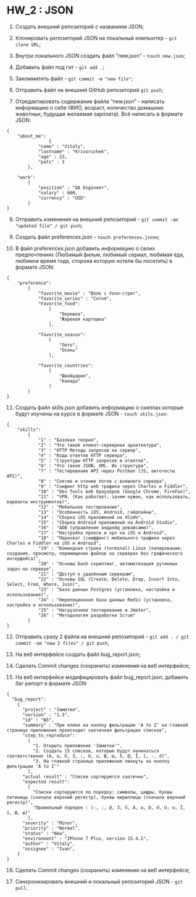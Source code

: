 # HW_2 : JSON

1. Создать внешний репозиторий c названием JSON;

2. Клонировать репозиторий JSON на локальный компьютер - `git clone URL`;
 
3. Внутри локального JSON создать файл “new.json” - `touch new.json`;
 
4. Добавить файл под гит - `git add .`; 
 
5. Закоммитить файл - `git commit -m "new file"`;
 
6. Отправить файл на внешний GitHub репозиторий `git push`;
 
7. Отредактировать содержание файла “new.json” - написать информацию о себе (ФИО, возраст, 
    количество домашних животных, будущая желаемая зарплата). Всё написать в формате JSON:

```
{
    "about_me":
                {
		    "name" : "Vitaly",
		    "lastname" : "Krivoruchek",
		    "age" : 23,
		    "pats" : 3
		},

	"work":
		{
		    "position" : "QA Engineer",
		    "salary" : 600,
		    "currency" : "USD"
		}		
}	
```

8. Отправить изменения на внешний репозиторий - `git commit -am "updated file" / git push`;
 
9. Создать файл preferences.json - `touch preferences.jsone`;
 
10. В файл preferences.json добавить информацию о своих предпочтениях (Любимый фильм, любимый сериал, любимая еда, любимое время года, сторона которую хотели бы посетить) в формате JSON:

```
{
    "preference":
        {
            "favorite_movie" : "Волк с Уолл-стрит",
            "favorite_series" : "Сотня",
            "Favorite_food":
                [
                    "Окрошка",
                    "Жареная картошка"
                ],

            "favorite_season":
                [
                    "Лето",
                    "Осень"
                ],

            "favorite_countries":
                [
                    "Швейцария",
                    "Канада"
                ]
        }
}
```
 
11. Создать файл skills.json добавить информацию о скиллах которые будут изучены на курсе в формате JSON - `touch skils.json`:

```
{
    "skills":
        {
            "1" : "Базовая теория",
            "2" : "Что такое клиент-серверная архитектура",
            "3" : "HTTP Методы запросов на сервер",
            "4" : "Коды ответов HTTP сервера",
            "5" : "Структуры HTTP запросов и ответов",
            "6" : "Что такое JSON, XML. Их структура",
            "7" : "Тестировнаие API через Postman (JS, автотесты API)",
            "8" : "Снятие и чтение логов с внешнего сервера",
            "9" : "Снифинг http web трафика через Charles и Fiddler",
            "10" : "Dev Tools веб браузеров (Google Chrome, FireFox)",
            "11" : "VPN. (Как работает, зачем нужен, как использовать, варианты инструментов)",
            "12" : "Мобильное тестирование",
            "13" : "Особенность iOS, Android, гайдлайны",
            "14" : "Сборка iOS приложений на XCode",
            "15" : "Сборка Android приложений на Android Studio",
            "16" : "ADB (управление андройд девайсами)",
            "17" : "Настройка прокси и vpn на iOS и Android",
            "18" : "Перехват (сниффинг) мобильного трафика через Charles и Fiddler на iOS и Android",
            "19" : "Командная строка (terminal) Linux (копирование, создание, просмотр, перемещение файлов на серверах без графического интерфейса)",
            "20" : "Основы bash скриптинг, автоматизация рутинных задач на сервере",
            "21" : "Доступ к удалённым серверам",
            "22" : "Основы SQL (Create, Delete, Drop, Insert Into, Select, From, Where, Join)",
            "23" : "База данных Postgres (установка, настройка и использование)",
            "24" : "Нереляционная база данных Redis (установка, настройка и использование)",
            "25" : "Нагрузочное тестирование в Jmeter",
            "26" : "Методология разработки Scrum"
        }
}
```

12. Отправить сразу 2 файла на внешний репозиторий - `git add . / git commit -am "new 2 files" / git push`;
 
13. На веб интерфейсе создать файл bug_report.json;
 
14. Сделать Commit changes (сохранить) изменения на веб интерфейсе;
 
15. На веб интерфейсе модифицировать файл bug_report.json, добавить баг репорт в формате JSON:

```
{
  "bug_report":
    {
      "project" : "Заметки",
      "version" : "1.3",
      "id" : "№5",
      "summary" : "При клике на кнопку фильтрации 'A to Z' на главной странице приложения происходит хаотичная фильтрация списков",
      "step_to_reproduce":
        [
          "1. Открыть приложение 'Заметки'",
          "2. Создать 15 списков, которые будут начинаться соответственно (A, a, D, 3, :, U, u, Ш, ш, 5, @, Ї, ї, -, d)",
          "3. На главной странице приложения ликнуть на кнопку фильтрации 'A to Z'"
        ],
      "actual result" : "Списки сортируются хаотично",
      "expected result": 
        [
          "Списки сортируются по порядку: символы, цифры, буквы латиницы (сначала верхний регистр), буквы кириллицы (сначала верхний регистр)",
          "Правильный порядок : (-, :, @, 3, 5, А, а, D, d, U, u, Ї, ї, Ш, ш)"
        ],
      "severity" : "Minor",
      "priority" : "Normal",
      "status" : "New",
      "environment" : "IPhone 7 Plus, version 15.4.1",
      "author" : "Vitaly",
      "assignee" : "Ivan",
    }
}
```
 
16. Сделать Commit changes (сохранить) изменения на веб интерфейсе;
 
27. Синхронизировать внешний и локальный репозиторий JSON - `git pull`.
